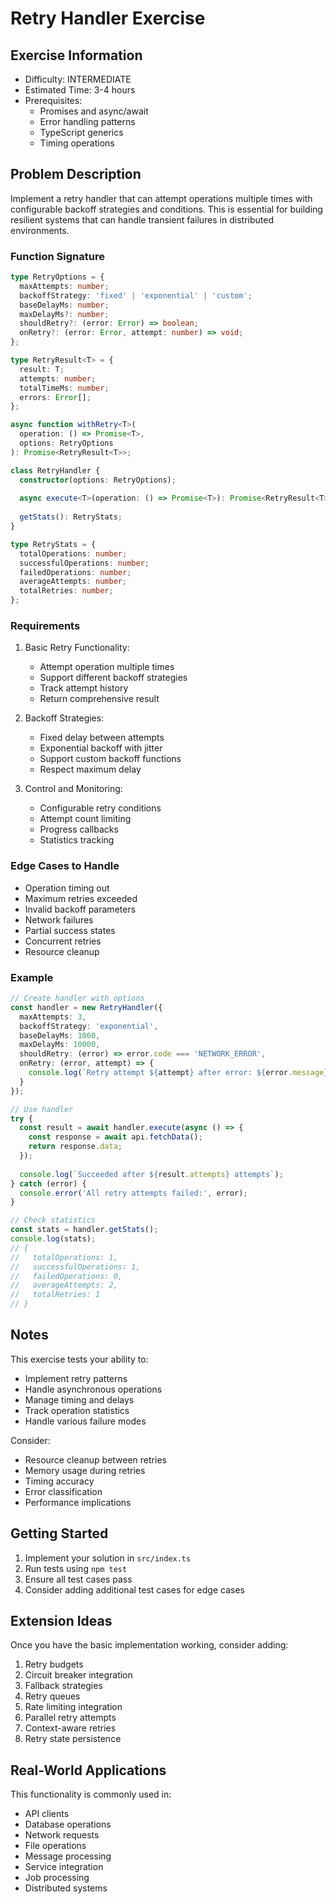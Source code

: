 # Retry Handler Exercise

## Exercise Information
- Difficulty: INTERMEDIATE
- Estimated Time: 3-4 hours
- Prerequisites:
    - Promises and async/await
    - Error handling patterns
    - TypeScript generics
    - Timing operations

## Problem Description

Implement a retry handler that can attempt operations multiple times with configurable backoff strategies and conditions. This is essential for building resilient systems that can handle transient failures in distributed environments.

### Function Signature
```typescript
type RetryOptions = {
  maxAttempts: number;
  backoffStrategy: 'fixed' | 'exponential' | 'custom';
  baseDelayMs: number;
  maxDelayMs?: number;
  shouldRetry?: (error: Error) => boolean;
  onRetry?: (error: Error, attempt: number) => void;
};

type RetryResult<T> = {
  result: T;
  attempts: number;
  totalTimeMs: number;
  errors: Error[];
};

async function withRetry<T>(
  operation: () => Promise<T>,
  options: RetryOptions
): Promise<RetryResult<T>>;

class RetryHandler {
  constructor(options: RetryOptions);
  
  async execute<T>(operation: () => Promise<T>): Promise<RetryResult<T>>;
  
  getStats(): RetryStats;
}

type RetryStats = {
  totalOperations: number;
  successfulOperations: number;
  failedOperations: number;
  averageAttempts: number;
  totalRetries: number;
};
```

### Requirements

1. Basic Retry Functionality:
    - Attempt operation multiple times
    - Support different backoff strategies
    - Track attempt history
    - Return comprehensive result

2. Backoff Strategies:
    - Fixed delay between attempts
    - Exponential backoff with jitter
    - Support custom backoff functions
    - Respect maximum delay

3. Control and Monitoring:
    - Configurable retry conditions
    - Attempt count limiting
    - Progress callbacks
    - Statistics tracking

### Edge Cases to Handle

- Operation timing out
- Maximum retries exceeded
- Invalid backoff parameters
- Network failures
- Partial success states
- Concurrent retries
- Resource cleanup

### Example

```typescript
// Create handler with options
const handler = new RetryHandler({
  maxAttempts: 3,
  backoffStrategy: 'exponential',
  baseDelayMs: 1000,
  maxDelayMs: 10000,
  shouldRetry: (error) => error.code === 'NETWORK_ERROR',
  onRetry: (error, attempt) => {
    console.log(`Retry attempt ${attempt} after error: ${error.message}`);
  }
});

// Use handler
try {
  const result = await handler.execute(async () => {
    const response = await api.fetchData();
    return response.data;
  });
  
  console.log(`Succeeded after ${result.attempts} attempts`);
} catch (error) {
  console.error('All retry attempts failed:', error);
}

// Check statistics
const stats = handler.getStats();
console.log(stats);
// {
//   totalOperations: 1,
//   successfulOperations: 1,
//   failedOperations: 0,
//   averageAttempts: 2,
//   totalRetries: 1
// }
```

## Notes

This exercise tests your ability to:
- Implement retry patterns
- Handle asynchronous operations
- Manage timing and delays
- Track operation statistics
- Handle various failure modes

Consider:
- Resource cleanup between retries
- Memory usage during retries
- Timing accuracy
- Error classification
- Performance implications

## Getting Started

1. Implement your solution in `src/index.ts`
2. Run tests using `npm test`
3. Ensure all test cases pass
4. Consider adding additional test cases for edge cases

## Extension Ideas

Once you have the basic implementation working, consider adding:
1. Retry budgets
2. Circuit breaker integration
3. Fallback strategies
4. Retry queues
5. Rate limiting integration
6. Parallel retry attempts
7. Context-aware retries
8. Retry state persistence

## Real-World Applications

This functionality is commonly used in:
- API clients
- Database operations
- Network requests
- File operations
- Message processing
- Service integration
- Job processing
- Distributed systems
